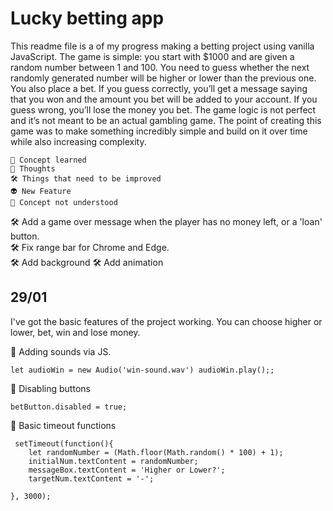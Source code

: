 # Lucky betting app

This readme file is a of my progress making a betting project using vanilla JavaScript.
The game is simple: you start with $1000 and are given a random number between 1 and 100. You need to guess whether the next randomly generated number will be higher or lower than the previous one. You also place a bet. If you guess correctly, you’ll get a message saying that you won and the amount you bet will be added to your account. If you guess wrong, you’ll lose the money you bet. The game logic is not perfect and it’s not meant to be an actual gambling game. The point of creating this game was to make something incredibly simple and build on it over time while also increasing complexity.
```
🧠 Concept learned  
💭 Thoughts  
🛠 Things that need to be improved  
👽 New Feature  
🔴 Concept not understood  
```
🛠 Add a game over message when the player has no money left, or a 'loan' button.  
🛠 Fix range bar for Chrome and Edge.  
🛠 Add background
🛠 Add animation

## 29/01 ##
I've got the basic features of the project working. You can choose higher or lower, bet, win and lose money.

🧠 Adding sounds via JS.
```JS
let audioWin = new Audio('win-sound.wav') audioWin.play();;
```
🧠 Disabling buttons
```JS
betButton.disabled = true; 
```
🧠 Basic timeout functions
```JS
 setTimeout(function(){
    let randomNumber = (Math.floor(Math.random() * 100) + 1);
    initialNum.textContent = randomNumber;
    messageBox.textContent = 'Higher or Lower?';
    targetNum.textContent = '-';
        
}, 3000);
```






